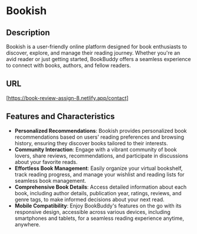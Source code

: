 # Bookish

## Description

Bookish is a user-friendly online platform designed for book enthusiasts to discover, explore, and manage their reading journey. Whether you're an avid reader or just getting started, BookBuddy offers a seamless experience to connect with books, authors, and fellow readers.

## URL

[https://book-review-assign-8.netlify.app/contact]

## Features and Characteristics

- **Personalized Recommendations**: Bookish provides personalized book recommendations based on users' reading preferences and browsing history, ensuring they discover books tailored to their interests.
- **Community Interaction**: Engage with a vibrant community of book lovers, share reviews, recommendations, and participate in discussions about your favorite reads.
- **Effortless Book Management**: Easily organize your virtual bookshelf, track reading progress, and manage your wishlist and reading lists for seamless book management.
- **Comprehensive Book Details**: Access detailed information about each book, including author details, publication year, ratings, reviews, and genre tags, to make informed decisions about your next read.
- **Mobile Compatibility**: Enjoy BookBuddy's features on the go with its responsive design, accessible across various devices, including smartphones and tablets, for a seamless reading experience anytime, anywhere.
